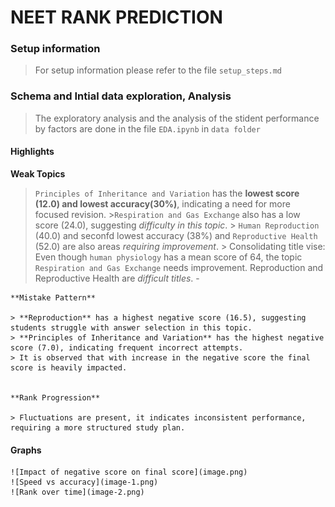 # NEET RANK PREDICTION

### Setup information

> For setup information please refer to the file `setup_steps.md`

### Schema and Intial data exploration, Analysis

> The exploratory analysis and the analysis of the stident performance by factors are done in the file `EDA.ipynb` in `data folder`

#### Highlights
**Weak Topics**
> `Principles of Inheritance and Variation` has the **lowest score (12.0) and lowest accuracy(30%)**, indicating a need for more focused revision.
    >`Respiration and Gas Exchange` also has a low score (24.0), suggesting *difficulty in this topic*.
    > `Human Reproduction` (40.0) and seconfd lowest accuracy (38%) and `Reproductive Health` (52.0) are also areas *requiring improvement*.
    > Consolidating title vise: Even though `human physiology` has a mean score of 64, the topic `Respiration and Gas Exchange` needs improvement. Reproduction and Reproductive Health are *difficult titles*.
    - 


    **Mistake Pattern**

    > **Reproduction** has a highest negative score (16.5), suggesting students struggle with answer selection in this topic.
    > **Principles of Inheritance and Variation** has the highest negative score (7.0), indicating frequent incorrect attempts.
    > It is observed that with increase in the negative score the final score is heavily impacted.


    **Rank Progression**

    > Fluctuations are present, it indicates inconsistent performance, requiring a more structured study plan.

#### Graphs
    ![Impact of negative score on final score](image.png)
    ![Speed vs accuracy](image-1.png)
    ![Rank over time](image-2.png)
